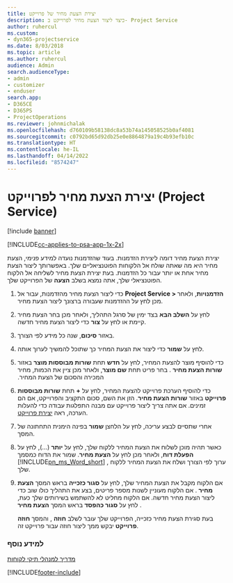 ```yaml
---
title: יצירת הצעת מחיר של פרוייקט
description: כיצד ליצור הצעת מחיר לפרוייקט ב- Project Service
author: ruhercul
ms.custom:
- dyn365-projectservice
ms.date: 8/03/2018
ms.topic: article
ms.author: ruhercul
audience: Admin
search.audienceType:
- admin
- customizer
- enduser
search.app:
- D365CE
- D365PS
- ProjectOperations
ms.reviewer: johnmichalak
ms.openlocfilehash: d760109b58138dc8a53b74a145058525b0af4081
ms.sourcegitcommit: c0792bd65d92db25e0e8864879a19c4b93efb10c
ms.translationtype: HT
ms.contentlocale: he-IL
ms.lasthandoff: 04/14/2022
ms.locfileid: "8574247"
---
```

# <a name="create-a-project-quote-project-service"></a>יצירת הצעת מחיר לפרוייקט (Project Service)

[!include [banner](../includes/psa-now-project-operations.md)]

[!INCLUDE[cc-applies-to-psa-app-1x-2x](../includes/cc-applies-to-psa-app-1x-2x.md)]

יצירת הצעת מחיר דומה ליצירת הזדמנות. בעוד שהזדמנות נועדה למידע פנימי, הצעת מחיר היא מה שאתה שולח אל הלקוחות הפוטנציאליים שלך. באפשרותך ליצור הצעת מחיר אחת או יותר עבור כל הזדמנות. בעת יצירת הצעת מחיר לשליחה אל הלקוח הפוטנציאלי שלך, אתה נמצא בשלב **הצעה** של הפרוייקט שלך.  
  
1. כדי ליצור הצעת מחיר מהזדמנות, עבור אל **Project Service > הזדמנויות**, ולאחר מכן לחץ על ההזדמנות שעבורה ברצונך ליצור הצעת מחיר.  
  
2. לחץ על **השלב הבא** בצד ימין של סרגל התהליך, ולאחר מכן בחר הצעת מחיר קיימת או לחץ על **צור** כדי ליצור הצעת מחיר חדשה.  
  
3. באזור **סיכום**, שנה כל מידע לפי הצורך.  
  
4. לחץ על **שמור** כדי ליצור את הצעת המחיר כך שתוכל להמשיך לערוך אותה.  
  
5. כדי להוסיף מוצר להצעת המחיר, לחץ על **חדש** תחת **‏‫שורות מבוססות מוצר** באזור **שורות הצעת מחיר** . בחר פריט תחת **שם מוצר**, ולאחר מכן ציין את הכמות, מחיר המכירה ו‏‫הסכום של הצעת המחיר‬.  
  
6. כדי להוסיף הערכת פרוייקט להצעת המחיר, לחץ על **+** תחת **שורות מבוססות פרוייקט** באזור **שורות הצעת מחיר**. הזן את השם, סכום התקציב והפרוייקט, אם הם זמינים. אם אתה צריך ליצור פרוייקט עם מבנה התפלגות עבודה כדי להעלות הערכה, ראה [יצירת פרוייקט](../psa/create-project.md).  
  
7. אחרי שתסיים לבצע עריכה, לחץ על הלחצן **שמור** בפינה הימנית התחתונה של המסך.  
  
8. כאשר תהיה מוכן לשלוח את הצעת המחיר ללקוח שלך, לחץ על **יותר** (...), לחץ על **הפעלת דוח**, ולאחר מכן לחץ על **הצעת מחיר**. שמור את הדוח כמסמך [!INCLUDE[pn_ms_Word_short](../includes/pn-ms-word-short.md)] , ערוך לפי הצורך ושלח את הצעת המחיר ללקוח שלך.  
  
9. אם הלקוח מקבל את הצעת המחיר שלך, לחץ על **סגור כזכייה** בראש המסך **הצעת מחיר** . אם הלקוח מעוניין לשנות מספר פריטים, בצע את התהליך כולו שוב כדי ליצור הצעת מחיר חדשה. אם הלקוח מחליט לא להשתמש בשירותים שלך כעת, לחץ על **סגור כהפסד** בראש המסך **הצעת מחיר** .  
  
   בעת סגירת הצעת מחיר כזכייה, הפרוייקט שלך עובר לשלב **חוזה** , והמסך **חוזה פרוייקט** יבקש ממך ליצור חוזה עבור פרוייקט זה.  
  
### <a name="see-also"></a>למידע נוסף  
 [מדריך למנהלי תיקי לקוחות](../psa/account-manager-guide.md)


[!INCLUDE[footer-include](../includes/footer-banner.md)]
